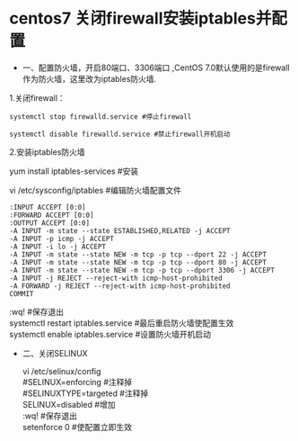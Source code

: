 # centos7 关闭firewall安装iptables并配置   

- 一、配置防火墙，开启80端口、3306端口 ,CentOS 7.0默认使用的是firewall作为防火墙，这里改为iptables防火墙.   

1.关闭firewall：  

	systemctl stop firewalld.service #停止firewall  
    
	systemctl disable firewalld.service #禁止firewall开机启动  
    
2.安装iptables防火墙    

yum install iptables-services #安装    

vi /etc/sysconfig/iptables #编辑防火墙配置文件   


    :INPUT ACCEPT [0:0]  
    :FORWARD ACCEPT [0:0]  
    :OUTPUT ACCEPT [0:0]   
    -A INPUT -m state --state ESTABLISHED,RELATED -j ACCEPT  
    -A INPUT -p icmp -j ACCEPT  
    -A INPUT -i lo -j ACCEPT   
    -A INPUT -m state --state NEW -m tcp -p tcp --dport 22 -j ACCEPT  
    -A INPUT -m state --state NEW -m tcp -p tcp --dport 80 -j ACCEPT   
    -A INPUT -m state --state NEW -m tcp -p tcp --dport 3306 -j ACCEPT   
    -A INPUT -j REJECT --reject-with icmp-host-prohibited   
    -A FORWARD -j REJECT --reject-with icmp-host-prohibited   
    COMMIT   
:wq! #保存退出   
systemctl restart iptables.service #最后重启防火墙使配置生效  
systemctl enable iptables.service #设置防火墙开机启动  

- 二、关闭SELINUX    

    vi /etc/selinux/config    
    \#SELINUX=enforcing #注释掉    
    \#SELINUXTYPE=targeted #注释掉    
    SELINUX=disabled #增加   
    :wq! #保存退出    
    setenforce 0 #使配置立即生效    